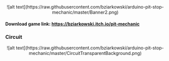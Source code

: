 <center>![alt text](https://raw.githubusercontent.com/bziarkowski/arduino-pit-stop-mechanic/master/Banner2.png)</center>

#### Download game link: https://bziarkowski.itch.io/pit-mechanic

### Circuit

<center>![alt text](https://raw.githubusercontent.com/bziarkowski/arduino-pit-stop-mechanic/master/CircuitTransparentBackground.png)</center>

